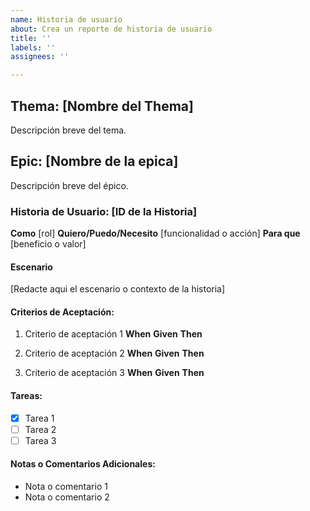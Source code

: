 ```yaml
---
name: Historia de usuario
about: Crea un reporte de historia de usuario
title: ''
labels: ''
assignees: ''

---
```


## Thema: [Nombre del Thema]
Descripción breve del tema.



## Epic: [Nombre de la epica]
Descripción breve del épico.



### Historia de Usuario: [ID de la Historia]
**Como** [rol]
**Quiero/Puedo/Necesito** [funcionalidad o acción]
**Para que** [beneficio o valor]

#### Escenario
[Redacte aqui el escenario o contexto de la historia]

#### Criterios de Aceptación: 
1. Criterio de aceptación 1
**When**
**Given**
**Then**

2. Criterio de aceptación 2
**When**
**Given**
**Then**

3. Criterio de aceptación 3
**When**
**Given**
**Then**


#### Tareas:
- [x] Tarea 1
- [ ] Tarea 2
- [ ] Tarea 3

#### Notas o Comentarios Adicionales:
- Nota o comentario 1
- Nota o comentario 2